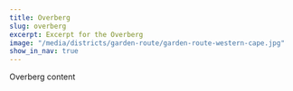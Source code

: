 ```yaml
---
title: Overberg
slug: overberg
excerpt: Excerpt for the Overberg
image: "/media/districts/garden-route/garden-route-western-cape.jpg"
show_in_nav: true
---
```

Overberg content